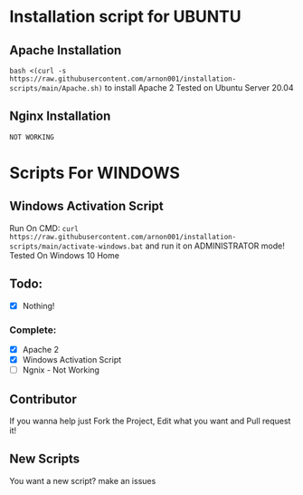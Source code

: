 # Installation script for UBUNTU
## Apache Installation
`bash <(curl -s https://raw.githubusercontent.com/arnon001/installation-scripts/main/Apache.sh)`
to install Apache 2
Tested on Ubuntu Server 20.04
## Nginx Installation
  `NOT WORKING`
# Scripts For WINDOWS
## Windows Activation Script
Run On CMD: `curl https://raw.githubusercontent.com/arnon001/installation-scripts/main/activate-windows.bat`
and run it on ADMINISTRATOR mode!
Tested On Windows 10 Home
## Todo:
- [x] Nothing!
### Complete:
- [x] Apache 2
- [x] Windows Activation Script 
- [ ] Ngnix - Not Working
## Contributor
If you wanna help just Fork the Project, Edit what you want and Pull request it!
## New Scripts
You want a new script?
make an issues

